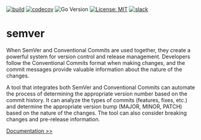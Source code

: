 [![build](https://github.com/martoc/semver/actions/workflows/build.yml/badge.svg?branch=main&event=push)](https://github.com/martoc/semver/actions/workflows/build.yml)
[![codecov](https://codecov.io/gh/martoc/semver/branch/main/graph/badge.svg?token=S06JCJYGHM)](https://codecov.io/gh/martoc/semver)
![Go Version](https://img.shields.io/github/go-mod/go-version/martoc/semver/main)
[![License: MIT](https://img.shields.io/badge/License-MIT-yellow.svg)](https://opensource.org/licenses/MIT)
[![slack](https://img.shields.io/badge/slack-general-brightgreen.svg?logo=slack)](https://app.slack.com/messages/T8L8AAD3M/C8LBHLSVA)

# semver

When SemVer and Conventional Commits are used together, they create a powerful system for version control and release management. 
Developers follow the Conventional Commits format when making changes, and the commit messages provide valuable information about 
the nature of the changes.

A tool that integrates both SemVer and Conventional Commits can automate the process of determining the appropriate version number 
based on the commit history. It can analyze the types of commits (features, fixes, etc.) and determine the appropriate version bump 
(MAJOR, MINOR, PATCH) based on the nature of the changes. The tool can also consider breaking changes and pre-release information.

[Documentation >>](./docs/index.md)
